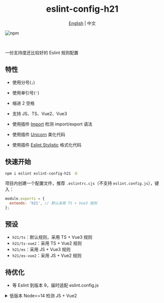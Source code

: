 <h1 align="center">eslint-config-h21</h1>
<p align="center"><a href="README.md">English</a> | 中文</p>

![npm](https://img.shields.io/npm/v/eslint-config-h21?color=%23257855)

<br>

一份支持度还比较好的 Eslint 规则配置

## 特性

* 使用分号(`;`)
* 使用单引号(`'`)
* 缩进 2 空格

* 支持 JS、TS、Vue2、Vue3
* 使用插件 [Import](https://github.com/import-js/eslint-plugin-import) 检测 import/export 语法
* 使用插件 [Unicorn](https://github.com/sindresorhus/eslint-plugin-unicorn) 美化代码
* 使用插件 [Eslint Stylistic](https://eslint.style/) 格式化代码

## 快速开始

```sh
npm i eslint eslint-config-h21 -D
```

项目内创建一个配置文件，推荐 `.eslintrc.cjs`（不支持 `eslint.config.js`），键入：

```js
module.exports = {
  extends: 'h21', // 默认采用 TS + Vue3 规则
};
```

## 预设

* `h21/ts`：默认规则，采用 TS + Vue3 规则
* `h21/ts-vue2`：采用 TS + Vue2 规则
* `h21/es`：采用 JS + Vue3 规则
* `h21/es-vue2`：采用 JS + Vue2 规则

## 待优化

+ 等 Eslint 到版本 9，届时适配 eslint.config.js


<details><summary>低版本 Node<=14 检测 JS + Vue2</summary>

```sh
npm i eslint@6.8.0 babel-eslint@10.1.0 eslint-plugin-vue@6.2.2 @vividcat/eslint-config@2.1.2 -D
```

键入规则：

```js
module.exports = {
  root: true,
  globals: {
    __DEV__: 'readonly',
    process: 'readonly'
  },
  parserOptions: {
    parser: 'babel-eslint',
    sourceType: 'module',
    ecmaVersion: '2022',
    ecmaFeatures: {
      jsx: true,
      legacyDecorators: true
    }
  },
  extends: ['plugin:vue/recommended', '@vividcat'],
  plugins: [ 'vue' ],
  rules: {
    'array-bracket-spacing': ['error', 'never'],
    'arrow-parens': ['error', 'as-needed', { requireForBlockBody: true }],
    'arrow-body-style': ['error', 'as-needed'],
    'object-curly-spacing': ['error', 'always', { objectsInObjects: false }],
    'no-unused-vars': ['error', {
      args: 'after-used',
      argsIgnorePattern: '^_',
      destructuredArrayIgnorePattern: '^_',
      caughtErrors: 'none',
      ignoreRestSiblings: true
    }],
    // 'no-restricted-imports': ['error', {
    //   paths: [
    //     { name: '', importNames: [''], message: '' }
    //   ]
    // }],
    "spaced-comment": ["error", "always", { "exceptions": ["-", "+"] }],
    // allow async-await
    'generator-star-spacing': 'off',
    'indent': ['error', 2, { // 强制使用一致的缩进
      'SwitchCase': 1,
      'VariableDeclarator': 'first'
    }],
    // allow debugger during development
    'no-debugger': process.env.NODE_ENV === 'production' ? 'error' : 'off',
    // Vue
    'vue/max-attributes-per-line': ['error', { // 强制每行的最大属性数
      'singleline': 8,
      'multiline': {
        'max': 1,
        'allowFirstLine': false
      }
    }],
    'vue/name-property-casing': ['error', 'PascalCase'], // vue/component-definition-name-casing 对组件定义名称强制使用特定的大小
    'vue/require-default-prop': 'off', // 属性默认值必填
    'vue/html-self-closing': 'off', // 标签自关闭
    'vue/singleline-html-element-content-newline': 'off', // 单行元素换行
    'vue/html-closing-bracket-newline': 'off', // 标签末尾结束符位置
    'vue/attributes-order': 'off', // 关于标签属性的顺序
    'vue/component-tags-order': 'off',
    'vue/attribute-hyphenation': ['error', 'always', {
      // 对于 Mixin 属性不处理
      'ignore': ['$_']
    }]
  }
}
```
